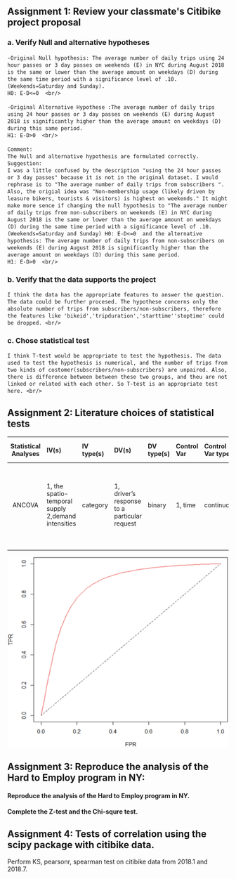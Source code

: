 ## Assignment 1: Review your classmate's Citibike project proposal
### a. Verify Null and alternative hypotheses
	-Original Null hypothesis: The average number of daily trips using 24 hour passes or 3 day passes on weekends (E) in NYC during August 2018 is the same or lower than the average amount on weekdays (D) during the same time period with a significance level of .10. (Weekends=Saturday and Sunday).
	H0: E-D<=0  <br/>

	-Original Alternative Hypothese :The average number of daily trips using 24 hour passes or 3 day passes on weekends (E) during August 2018 is significantly higher than the average amount on weekdays (D) during this same period.
	H1: E-D>0  <br/>

	Comment: 
	The Null and alternative hypothesis are formulated correctly. 
	Suggestion:
	I was a little confused by the description "using the 24 hour passes or 3 day passes" because it is not in the original dataset. I would rephrase is to "The average number of daily trips from subscribers ". 
	Also, the origial idea was "Non-membership usage (likely driven by leasure bikers, tourists & visitors) is highest on weekends." It might make more sence if changing the null hypothesis to "The average number of daily trips from non-subscribers on weekends (E) in NYC during August 2018 is the same or lower than the average amount on weekdays (D) during the same time period with a significance level of .10. (Weekends=Saturday and Sunday) H0: E-D<=0  and the alternative hypothesis: The average number of daily trips from non-subscribers on weekends (E) during August 2018 is significantly higher than the average amount on weekdays (D) during this same period.
	H1: E-D>0  <br/>

### b. Verify that the data supports the project
	I think the data has the appropriate features to answer the question. The data could be further procesed. The hypothese concerns only the absolute number of trips from subscribers/non-subscribers, therefore the features like 'bikeid','tripduration','starttime''stoptime' could be dropped. <br/>

### c. Chose statistical test
	I think T-test would be appropriate to test the hypothesis. The data used to test the hypothesis is numerical, and the number of trips from two kinds of costomer(subscribers/non-subscribers) are unpaired. Also, there is difference between between these two groups, and theu are not linked or related with each other. So T-test is an appropriate test here. <br/>

## Assignment 2: Literature choices of statistical tests

| **Statistical Analyses**	|  **IV(s)**  |  **IV type(s)** |  **DV(s)**  |  **DV type(s)**  |  **Control Var** | **Control Var type**  | **Question to be answered** | **_H0_** | **alpha** | **link to paper**| 
|:----------:|:----------|:------------|:-------------|:-------------|:------------|:------------- |:------------------|:----:|:-------:|:-------|
ANCOVA	| 1, the spatio-temporal supply 2,demand intensities | category | 1, driver’s response to a particular request| binary | 1, time | continuous | 	Do driver response probability significantly impacted by the spatio-temporal supply and demand intensities| the probability of the value of the nominal variable is not associated with the value of the measurement variable | 0.001 | [An empirical investigation of taxi driver response behavior to ride-hailing requests: A spatio-temporal perspective](https://journals.plos.org/plosone/article?id=10.1371/journal.pone.0198605#sec006) |
  |||||||||
  
 
  
![main plot](journal.pone.0198605.g008.PNG)


## Assignment 3: Reproduce the analysis of the Hard to Employ program in NY:
#### Reproduce the analysis of the Hard to Employ program in NY.
#### Complete the Z-test and the Chi-squre test.



## Assignment 4: Tests of correlation using the scipy package with citibike data.
Perform KS, pearsonr, spearman test on citibike data from 2018.1 and 2018.7.